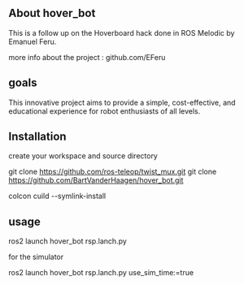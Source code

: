 ## About hover_bot
This is a follow up on the Hoverboard hack done in ROS Melodic by Emanuel Feru. 

more info about the project : github.com/EFeru

## goals
This innovative project aims to provide a simple, cost-effective, and educational experience for robot enthusiasts of all levels.

## Installation
create your workspace and source directory

git clone https://github.com/ros-teleop/twist_mux.git
git clone https://github.com/BartVanderHaagen/hover_bot.git

colcon cuild --symlink-install

## usage
ros2 launch hover_bot rsp.lanch.py

for the simulator 

ros2 launch hover_bot rsp.lanch.py use_sim_time:=true





